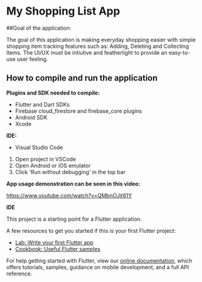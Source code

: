 # My Shopping List App

##Goal of the application:

The goal of this application is making everyday shopping easier with simple shopping item tracking features such as:
Adding, Deleting and Collecting Items. The UI/UX must be intiutive and featherlight to provide an easy-to-use user feeling.

## How to compile and run the application

**Plugins and SDK needed to compile:**
- Flutter and Dart SDKs
- Firebase cloud_firestore and firebase_core plugins
- Android SDK
- Xcode

**IDE:**
- Visual Studio Code

1. Open project in VSCode
2. Open Android or iOS emulator
3. Click 'Run without debugging' in the top bar

**App usage demonstration can be seen in this video:**

https://www.youtube.com/watch?v=QMbnOJjt61Y



**IDE**

This project is a starting point for a Flutter application.

A few resources to get you started if this is your first Flutter project:

- [Lab: Write your first Flutter app](https://flutter.dev/docs/get-started/codelab)
- [Cookbook: Useful Flutter samples](https://flutter.dev/docs/cookbook)

For help getting started with Flutter, view our
[online documentation](https://flutter.dev/docs), which offers tutorials,
samples, guidance on mobile development, and a full API reference.
